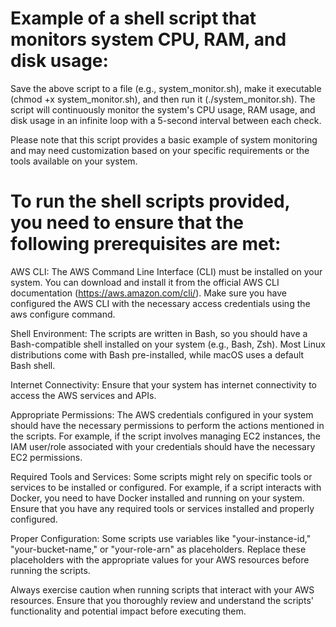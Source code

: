 # Example of a shell script that monitors system CPU, RAM, and disk usage:

Save the above script to a file (e.g., system_monitor.sh), make it executable (chmod +x system_monitor.sh), and then run it (./system_monitor.sh). The script will continuously monitor the system's CPU usage, RAM usage, and disk usage in an infinite loop with a 5-second interval between each check.

Please note that this script provides a basic example of system monitoring and may need customization based on your specific requirements or the tools available on your system.

To run the shell scripts provided, you need to ensure that the following prerequisites are met:
===============================================================================================

AWS CLI: The AWS Command Line Interface (CLI) must be installed on your system. You can download and install it from the official AWS CLI documentation (https://aws.amazon.com/cli/). Make sure you have configured the AWS CLI with the necessary access credentials using the aws configure command.

Shell Environment: The scripts are written in Bash, so you should have a Bash-compatible shell installed on your system (e.g., Bash, Zsh). Most Linux distributions come with Bash pre-installed, while macOS uses a default Bash shell.

Internet Connectivity: Ensure that your system has internet connectivity to access the AWS services and APIs.

Appropriate Permissions: The AWS credentials configured in your system should have the necessary permissions to perform the actions mentioned in the scripts. For example, if the script involves managing EC2 instances, the IAM user/role associated with your credentials should have the necessary EC2 permissions.

Required Tools and Services: Some scripts might rely on specific tools or services to be installed or configured. For example, if a script interacts with Docker, you need to have Docker installed and running on your system. Ensure that you have any required tools or services installed and properly configured.

Proper Configuration: Some scripts use variables like "your-instance-id," "your-bucket-name," or "your-role-arn" as placeholders. Replace these placeholders with the appropriate values for your AWS resources before running the scripts.

Always exercise caution when running scripts that interact with your AWS resources. Ensure that you thoroughly review and understand the scripts' functionality and potential impact before executing them.






